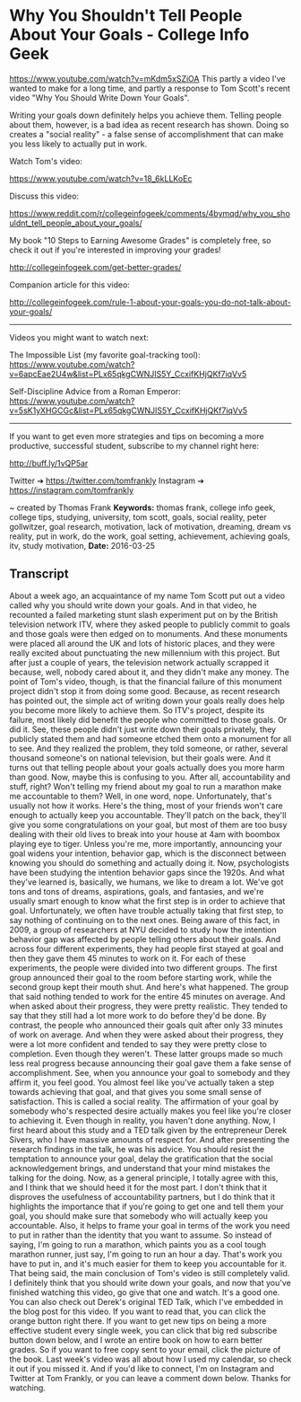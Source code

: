 # Why You Shouldn't Tell People About Your Goals - College Info Geek
https://www.youtube.com/watch?v=mKdm5xSZiOA
This partly a video I've wanted to make for a long time, and partly a response to Tom Scott's recent video "Why You Should Write Down Your Goals".

Writing your goals down definitely helps you achieve them. Telling people about them, however, is a bad idea as recent research has shown. Doing so creates a "social reality" - a false sense of accomplishment that can make you less likely to actually put in work.

Watch Tom's video:

https://www.youtube.com/watch?v=18_6kLLKoEc

Discuss this video:

https://www.reddit.com/r/collegeinfogeek/comments/4bymqd/why_you_shouldnt_tell_people_about_your_goals/

My book "10 Steps to Earning Awesome Grades" is completely free, so check it out if you're interested in improving your grades!

http://collegeinfogeek.com/get-better-grades/

Companion article for this video:

http://collegeinfogeek.com/rule-1-about-your-goals-you-do-not-talk-about-your-goals/

----------

Videos you might want to watch next:

The Impossible List (my favorite goal-tracking tool): https://www.youtube.com/watch?v=6apcEae2U4w&list=PLx65qkgCWNJIS5Y_CcxifKHjQKf7iqVv5

Self-Discipline Advice from a Roman Emperor: https://www.youtube.com/watch?v=5sK1yXHGCGc&list=PLx65qkgCWNJIS5Y_CcxifKHjQKf7iqVv5

----------

If you want to get even more strategies and tips on becoming a more productive, successful student, subscribe to my channel right here:

http://buff.ly/1vQP5ar

Twitter ➔ https://twitter.com/tomfrankly
Instagram ➔ https://instagram.com/tomfrankly

~ created by Thomas Frank
**Keywords:** thomas frank, college info geek, college tips, studying, university, tom scott, goals, social reality, peter gollwitzer, goal research, motivation, lack of motivation, dreaming, dream vs reality, put in work, do the work, goal setting, achievement, achieving goals, itv, study motivation, 
**Date:** 2016-03-25

## Transcript
 About a week ago, an acquaintance of my name Tom Scott put out a video called why you should write down your goals. And in that video, he recounted a failed marketing stunt slash experiment put on by the British television network ITV, where they asked people to publicly commit to goals and those goals were then edged on to monuments. And these monuments were placed all around the UK and lots of historic places, and they were really excited about punctuating the new millennium with this project. But after just a couple of years, the television network actually scrapped it because, well, nobody cared about it, and they didn't make any money. The point of Tom's video, though, is that the financial failure of this monument project didn't stop it from doing some good. Because, as recent research has pointed out, the simple act of writing down your goals really does help you become more likely to achieve them. So ITV's project, despite its failure, most likely did benefit the people who committed to those goals. Or did it. See, these people didn't just write down their goals privately, they publicly stated them and had someone etched them onto a monument for all to see. And they realized the problem, they told someone, or rather, several thousand someone's on national television, but their goals were. And it turns out that telling people about your goals actually does you more harm than good. Now, maybe this is confusing to you. After all, accountability and stuff, right? Won't telling my friend about my goal to run a marathon make me accountable to them? Well, in one word, nope. Unfortunately, that's usually not how it works. Here's the thing, most of your friends won't care enough to actually keep you accountable. They'll patch on the back, they'll give you some congratulations on your goal, but most of them are too busy dealing with their old lives to break into your house at 4am with boombox playing eye to tiger. Unless you're me, more importantly, announcing your goal widens your intention, behavior gap, which is the disconnect between knowing you should do something and actually doing it. Now, psychologists have been studying the intention behavior gaps since the 1920s. And what they've learned is, basically, we humans, we like to dream a lot. We've got tons and tons of dreams, aspirations, goals, and fantasies, and we're usually smart enough to know what the first step is in order to achieve that goal. Unfortunately, we often have trouble actually taking that first step, to say nothing of continuing on to the next ones. Being aware of this fact, in 2009, a group of researchers at NYU decided to study how the intention behavior gap was affected by people telling others about their goals. And across four different experiments, they had people first stayed at goal and then they gave them 45 minutes to work on it. For each of these experiments, the people were divided into two different groups. The first group announced their goal to the room before starting work, while the second group kept their mouth shut. And here's what happened. The group that said nothing tended to work for the entire 45 minutes on average. And when asked about their progress, they were pretty realistic. They tended to say that they still had a lot more work to do before they'd be done. By contrast, the people who announced their goals quit after only 33 minutes of work on average. And when they were asked about their progress, they were a lot more confident and tended to say they were pretty close to completion. Even though they weren't. These latter groups made so much less real progress because announcing their goal gave them a fake sense of accomplishment. See, when you announce your goal to somebody and they affirm it, you feel good. You almost feel like you've actually taken a step towards achieving that goal, and that gives you some small sense of satisfaction. This is called a social reality. The affirmation of your goal by somebody who's respected desire actually makes you feel like you're closer to achieving it. Even though in reality, you haven't done anything. Now, I first heard about this study and a TED talk given by the entrepreneur Derek Sivers, who I have massive amounts of respect for. And after presenting the research findings in the talk, he was his advice. You should resist the temptation to announce your goal, delay the gratification that the social acknowledgement brings, and understand that your mind mistakes the talking for the doing. Now, as a general principle, I totally agree with this, and I think that we should heed it for the most part. I don't think that it disproves the usefulness of accountability partners, but I do think that it highlights the importance that if you're going to get one and tell them your goal, you should make sure that somebody who will actually keep you accountable. Also, it helps to frame your goal in terms of the work you need to put in rather than the identity that you want to assume. So instead of saying, I'm going to run a marathon, which paints you as a cool tough marathon runner, just say, I'm going to run an hour a day. That's work you have to put in, and it's much easier for them to keep you accountable for it. That being said, the main conclusion of Tom's video is still completely valid. I definitely think that you should write down your goals, and now that you've finished watching this video, go give that one and watch. It's a good one. You can also check out Derek's original TED Talk, which I've embedded in the blog post for this video. If you want to read that, you can click the orange button right there. If you want to get new tips on being a more effective student every single week, you can click that big red subscribe button down below, and I wrote an entire book on how to earn better grades. So if you want to free copy sent to your email, click the picture of the book. Last week's video was all about how I used my calendar, so check it out if you missed it. And if you'd like to connect, I'm on Instagram and Twitter at Tom Frankly, or you can leave a comment down below. Thanks for watching.
